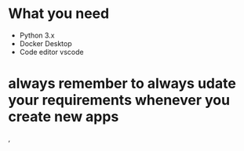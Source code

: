 # What you need
- Python 3.x
- Docker Desktop
- Code editor vscode

# always remember to always udate your requirements whenever you create new apps
,